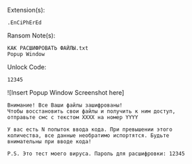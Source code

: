 Extension(s): 
```
.EnCiPhErEd
```
Ransom Note(s): 
```
КАК РАСШИФРОВАТЬ ФАЙЛЫ.txt
Popup Window
```
Unlock Code:
```
12345
```
![Insert Popup Window Screenshot here]
```
Внимание! Все Ваши файлы зашифрованы!
Чтобы восстановить свои файлы и получить к ним доступ, 
отправьте смс с текстом XXXX на номер YYYY

У вас есть N попыток ввода кода. При превышении этого 
количества, все данные необратимо испортятся. Будьте 
внимательны при вводе кода!

P.S. Это тест моего вируса. Пароль для расшифровки: 12345
```
